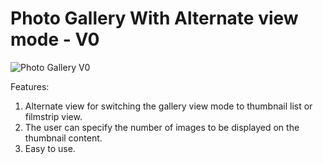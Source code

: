 # Photo Gallery With Alternate view mode - V0

<div>
	<p> 
		<img atl = "Photo Gallery V0" src = "" title = "Photo Gallery V0" >
	</p>
	<p>
		Features:
	</p>
	<ol>
		<li>
			Alternate view for switching the gallery view mode to thumbnail list or filmstrip view.
		</li>
		<li>
			The user can specify the number of images to be displayed on the thumbnail content.
		</li>
		<li>
			Easy to use.
		</li>
	</ol>
</div>
